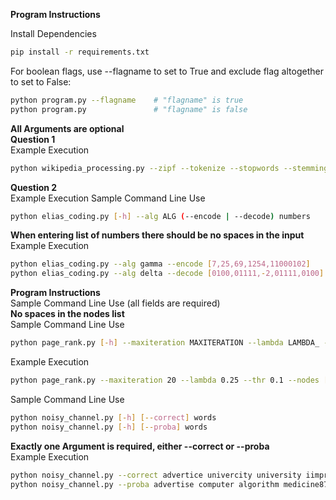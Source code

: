 **Program Instructions**  

Install Dependencies
```Bash
pip install -r requirements.txt
```

For boolean flags, use --flagname to set to True and exclude flag altogether to set to False:
```Bash
python program.py --flagname    # "flagname" is true
python program.py               # "flagname" is false
```
**All Arguments are optional**  
**Question 1**  
Example Execution
```Bash
python wikipedia_processing.py --zipf --tokenize --stopwords --stemming --invertedindex
```

**Question 2**  
Example Execution
Sample Command Line Use
```Bash
python elias_coding.py [-h] --alg ALG (--encode | --decode) numbers
```

**When entering list of numbers there should be no spaces in the input**  
Example Execution
```Bash
python elias_coding.py --alg gamma --encode [7,25,69,1254,11000102]
python elias_coding.py --alg delta --decode [0100,01111,-2,01111,0100]
```

**Program Instructions**  
Sample Command Line Use (all fields are required)  
**No spaces in the nodes list**  
Sample Command Line Use
```Bash
python page_rank.py [-h] --maxiteration MAXITERATION --lambda LAMBDA_ --thr THR --nodes NODES
``` 
Example Execution
```Bash
python page_rank.py --maxiteration 20 --lambda 0.25 --thr 0.1 --nodes [5,100,50]
```

Sample Command Line Use
```Bash
python noisy_channel.py [-h] [--correct] words
python noisy_channel.py [-h] [--proba] words
```

**Exactly one Argument is required, either --correct or --proba**  
Example Execution
```Bash
python noisy_channel.py --correct advertice univercity university iimprove
python noisy_channel.py --proba advertise computer algorithm medicine874r
```

